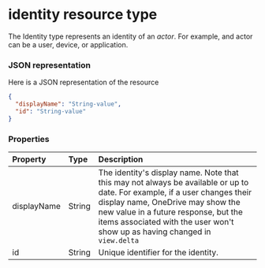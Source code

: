 # identity resource type

The Identity type represents an identity of an _actor_. For example, and actor can be a user, device, or application.  

### JSON representation

Here is a JSON representation of the resource

<!-- {
  "blockType": "resource",
  "optionalProperties": [

  ],
  "@odata.type": "microsoft.graph.identity"
}-->

```json
{
  "displayName": "String-value",
  "id": "String-value"
}

```
### Properties
| Property	   | Type	|Description|
|:---------------|:--------|:----------|
|displayName|String|The identity's display name. Note that this may not always be available or up to date. For example, if a user changes their display name, OneDrive may show the new value in a future response, but the items associated with the user won't show up as having changed in `view.delta`|
|id|String|Unique identifier for the identity.|

<!-- uuid: 190d968d-0e60-4e03-a68d-b8f257ebeca1
2015-10-19 10:21:29 UTC -->
<!-- {
  "type": "#page.annotation",
  "description": "identity resource",
  "keywords": "",
  "section": "documentation",
  "tocPath": ""
}-->